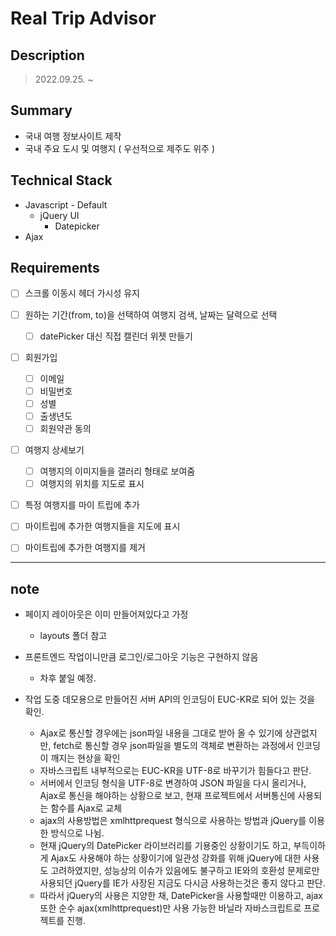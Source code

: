 # Real Trip Advisor

## Description
> 2022.09.25. ~

## Summary
* 국내 여행 정보사이트 제작
* 국내 주요 도시 및 여행지 ( 우선적으로 제주도 위주 )

## Technical Stack
* Javascript - Default
  * jQuery UI
    * Datepicker
* Ajax

## Requirements
- [ ] 스크롤 이동시 헤더 가시성 유지
- [ ] 원하는 기간(from, to)을 선택하여 여행지 검색, 날짜는 달력으로 선택
  - [ ] datePicker 대신 직접 캘린더 위젯 만들기 
- [ ] 회원가입
    - [ ] 이메일
    - [ ] 비밀번호
    - [ ] 성별
    - [ ] 출생년도
    - [ ] 회원약관 동의
- [ ] 여행지 상세보기
  - [ ] 여행지의 이미지들을 갤러리 형태로 보여줌
  - [ ] 여행지의 위치를 지도로 표시
- [ ] 특정 여행지를 마이 트립에 추가
- [ ] 마이트립에 추가한 여행지들을 지도에 표시
- [ ] 마이트립에 추가한 여행지를 제거


---
## note
* 페이지 레이아웃은 이미 만들어져있다고 가정
  * layouts 폴더 참고
* 프론트엔드 작업이니만큼 로그인/로그아웃 기능은 구현하지 않음
  * 차후 붙일 예정.


* 작업 도중 데모용으로 만들어진 서버 API의 인코딩이 EUC-KR로 되어 있는 것을 확인.
  * Ajax로 통신할 경우에는 json파일 내용을 그대로 받아 올 수 있기에 상관없지만, fetch로 통신할 경우 json파일을 별도의 객체로 변환하는 과정에서 인코딩이 깨지는 현상을 확인
  * 자바스크립트 내부적으로는 EUC-KR을 UTF-8로 바꾸기가 힘들다고 판단.
  * 서버에서 인코딩 형식을 UTF-8로 변경하여 JSON 파일을 다시 올리거나, Ajax로 통신을 해야하는 상황으로 보고, 현재 프로젝트에서 서버통신에 사용되는 함수를 Ajax로 교체
  * ajax의 사용방법은 xmlhttprequest 형식으로 사용하는 방법과 jQuery를 이용한 방식으로 나뉨.
  * 현재 jQuery의 DatePicker 라이브러리를 기용중인 상황이기도 하고, 부득이하게 Ajax도 사용해야 하는 상황이기에 일관성 강화를 위해 jQuery에 대한 사용도 고려하였지만, 성능상의 이슈가 있음에도 불구하고 IE와의 호환성 문제로만 사용되던 jQuery를 IE가 사장된 지금도 다시금 사용하는것은 좋지 않다고 판단. 
  * 따라서 jQuery의 사용은 지양한 채, DatePicker을 사용할때만 이용하고, ajax 또한 순수 ajax(xmlhttprequest)만 사용 가능한 바닐라 자바스크립트로 프로젝트를 진행.
